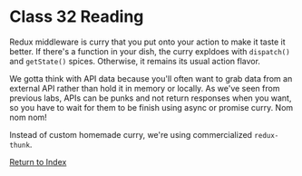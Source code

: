# Class 32 Reading

Redux middleware is curry that you put onto your action to make it taste it better. If there's a function in your dish, the curry expldoes with `dispatch()` and `getState()` spices. Otherwise, it remains its usual action flavor.

We gotta think with API data because you'll often want to grab data from an external API rather than hold it in memory or locally. As we've seen from previous labs, APIs can be punks and not return responses when you want, so you have to wait for them to be finish using async or promise curry. Nom nom nom!

Instead of custom homemade curry, we're using commercialized `redux-thunk`.

[Return to Index](index.md)
